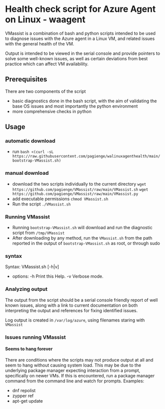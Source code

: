 # Health check script for Azure Agent on Linux - waagent
VMassist is a combination of bash and python scripts intended to be used to diagnose issues with the Azure agent in a Linux VM, and related issues with the general health of the VM.

Output is intended to be viewed in the serial console and provide pointers to solve some well-known issues, as well as certain deviations from best practice which can affect VM availability.

## Prerequisites
There are two components of the script
- basic diagnostics done in the bash script, with the aim of validating the base OS issues and most importantly the python environment
- more comprehensive checks in python

## Usage
### automatic download
- run `bash <(curl -sL https://raw.githubusercontent.com/pagienge/walinuxagenthealth/main/bootstrap-VMassist.sh)`

### manual download
- download the two scripts individually to the current directory
`wget https://github.com/pagienge/VMassist/raw/main/VMassist.sh`
`wget https://github.com/pagienge/VMassist/raw/main/VMassist.py`
- add executable permissions
`chmod VMassist.sh`
- Run the script
`./VMassist.sh`

### Running VMassist
- Running `bootstrap-VMassist.sh` will download and run the diagnostic script from `/tmp/VMassist`
- After downloading by any method, run the `VMassist.sh` from the path reported in the output of `bootstrap-VMassist.sh` as root, or through sudo

### syntax
Syntax: VMassist.sh [-h|v]
- options:
   -h     Print this Help.
   -v     Verbose mode.

### Analyzing output
The output from the script should be a serial console friendly report of well known issues, along with a link to current documentation on both interpreting the output and references for fixing identified issues.

Log output is created in `/var/log/azure`, using filenames staring with `VMassist`

### Issues running VMassist
#### Seems to hang forever
There are conditions where the scripts may not produce output at all and seem to hang without causing system load.  This may be due to the underlying package manager expecting interaction from a prompt, specifically on newer VMs.  If this is encountered, run a package manager command from the command line and watch for prompts.  Examples:
- dnf repolist
- zypper ref
- apt-get update
